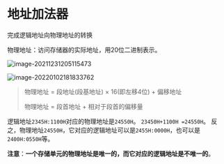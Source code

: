 # 地址加法器

完成逻辑地址向物理地址的转换

物理地址：访问存储器的实际地址，用20位二进制表示。

![image-20211231205115473](https://cdn.jsdelivr.net/gh/letengzz/Two-C/img/PM/Second/image-20211231205115473.png)

![image-20220102181833762](https://cdn.jsdelivr.net/gh/letengzz/Two-C/img/PM/Second/image-20220102181833762.png)

> 物理地址 = 段地址(段基地址) × 16(即左移4位) + 偏移地址
>
> 物理地址 = 段首地址 + 相对于段首的偏移量

逻辑地址`2345H:1100H`对应的物理地址是`24550H`。
       `23450H+1100H =24550H`。
    反之，物理地址`24550H`，它对应的逻辑地址可以是`2455H:0000H`，也可以是`2400H:0550H`等。


**注意**：**一个存储单元的物理地址是唯一的，而它对应的逻辑地址是不唯一的**。